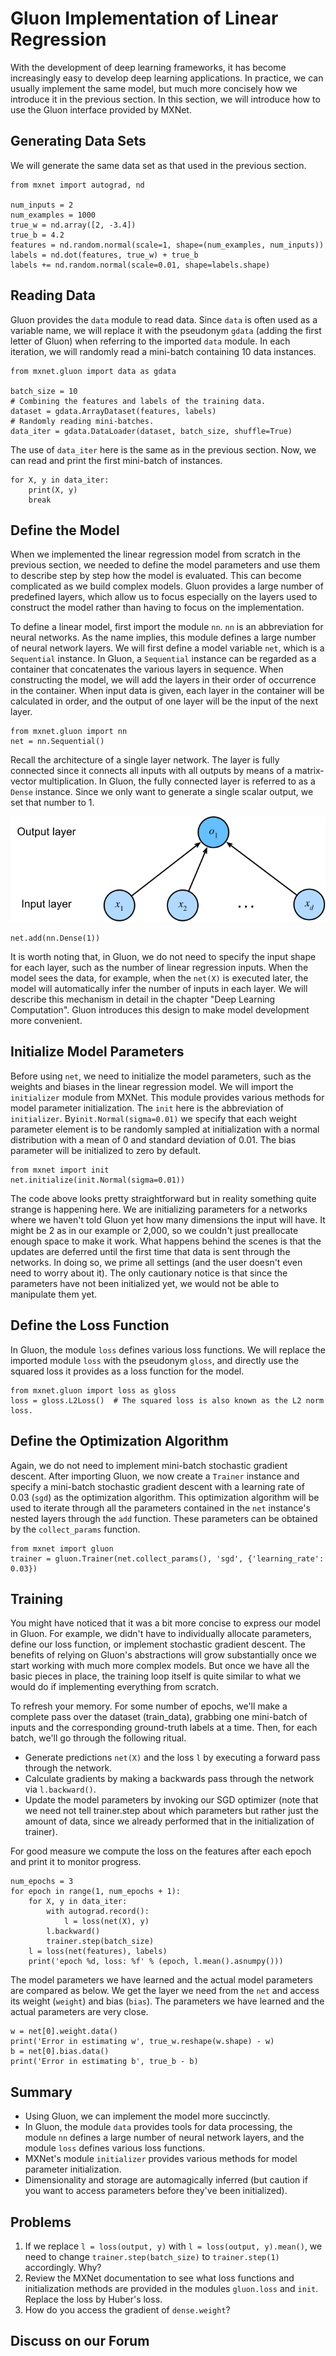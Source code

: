 # Gluon Implementation of Linear Regression

With the development of deep learning frameworks, it has become increasingly easy to develop deep learning applications. In practice, we can usually implement the same model, but much more concisely how we introduce it in the previous section. In this section, we will introduce how to use the Gluon interface provided by MXNet.

## Generating Data Sets

We will generate the same data set as that used in the previous section.

```{.python .input  n=2}
from mxnet import autograd, nd

num_inputs = 2
num_examples = 1000
true_w = nd.array([2, -3.4])
true_b = 4.2
features = nd.random.normal(scale=1, shape=(num_examples, num_inputs))
labels = nd.dot(features, true_w) + true_b
labels += nd.random.normal(scale=0.01, shape=labels.shape)
```

## Reading Data

Gluon provides the `data` module to read data. Since `data` is often used as a variable name, we will replace it with the pseudonym `gdata` (adding the first letter of Gluon) when referring to the imported `data` module. In each iteration, we will randomly read a mini-batch containing 10 data instances.

```{.python .input  n=3}
from mxnet.gluon import data as gdata

batch_size = 10
# Combining the features and labels of the training data.
dataset = gdata.ArrayDataset(features, labels)
# Randomly reading mini-batches.
data_iter = gdata.DataLoader(dataset, batch_size, shuffle=True)
```

The use of `data_iter` here is the same as in the previous section. Now, we can read and print the first mini-batch of instances.

```{.python .input  n=5}
for X, y in data_iter:
    print(X, y)
    break
```

## Define the Model

When we implemented the linear regression model from scratch in the previous section, we needed to define the model parameters and use them to describe step by step how the model is evaluated. This can become complicated as we build complex models. Gluon provides a large number of predefined layers, which allow us to focus especially on the layers used to construct the model rather than having to focus on the implementation.

To define a linear model, first import the module `nn`. `nn` is an abbreviation for neural networks. As the name implies, this module defines a large number of neural network layers. We will first define a model variable `net`, which is a `Sequential` instance. In Gluon, a `Sequential` instance can be regarded as a container that concatenates the various layers in sequence. When constructing the model, we will add the layers in their order of occurrence in the container. When input data is given, each layer in the container will be calculated in order, and the output of one layer will be the input of the next layer.

```{.python .input  n=5}
from mxnet.gluon import nn
net = nn.Sequential()
```

Recall the architecture of a single layer network. The layer is fully connected since it connects all inputs with all outputs by means of a matrix-vector multiplication. In Gluon, the fully connected layer is referred to as a `Dense` instance. Since we only want to generate a single scalar output, we set that number to $1$.

![Linear regression is a single-layer neural network. ](../img/singleneuron.svg)

```{.python .input  n=6}
net.add(nn.Dense(1))
```

It is worth noting that, in Gluon, we do not need to specify the input shape for each layer, such as the number of linear regression inputs. When the model sees the data, for example, when the `net(X)` is executed later, the model will automatically infer the number of inputs in each layer. We will describe this mechanism in detail in the chapter "Deep Learning Computation".   Gluon introduces this design to make model development more convenient.


## Initialize Model Parameters

Before using `net`, we need to initialize the model parameters, such as the weights and biases in the linear regression model. We will import the `initializer` module from MXNet. This module provides various methods for model parameter initialization. The `init` here is the abbreviation of `initializer`. By`init.Normal(sigma=0.01)` we specify that each weight parameter element is to be randomly sampled at initialization with a normal distribution with a mean of 0 and standard deviation of 0.01. The bias parameter will be initialized to zero by default.

```{.python .input  n=7}
from mxnet import init
net.initialize(init.Normal(sigma=0.01))
```

The code above looks pretty straightforward but in reality something quite strange is happening here. We are initializing parameters for a networks where we haven't told Gluon yet how many dimensions the input will have. It might be 2 as in our example or 2,000, so we couldn't just preallocate enough space to make it work. What happens behind the scenes is that the updates are deferred until the first time that data is sent through the networks. In doing so, we prime all settings (and the user doesn't even need to worry about it). The only cautionary notice is that since the parameters have not been initialized yet, we would not be able to manipulate them yet.


## Define the Loss Function

In Gluon, the module `loss` defines various loss functions. We will replace the imported module `loss` with the pseudonym `gloss`, and directly use the squared loss it provides as a loss function for the model.

```{.python .input  n=8}
from mxnet.gluon import loss as gloss
loss = gloss.L2Loss()  # The squared loss is also known as the L2 norm loss.
```

## Define the Optimization Algorithm

Again, we do not need to implement mini-batch stochastic gradient descent. After importing Gluon, we now create a `Trainer` instance and specify a mini-batch stochastic gradient descent with a learning rate of 0.03 (`sgd`) as the optimization algorithm. This optimization algorithm will be used to iterate through all the parameters contained in the `net` instance's nested layers through the `add` function.  These parameters can be obtained by the `collect_params` function.

```{.python .input  n=9}
from mxnet import gluon
trainer = gluon.Trainer(net.collect_params(), 'sgd', {'learning_rate': 0.03})
```

## Training

You might have noticed that it was a bit more concise to express our model in Gluon. For example, we didn't have to individually allocate parameters, define our loss function, or implement stochastic gradient descent. The benefits of relying on Gluon's abstractions will grow substantially once we start working with much more complex models. But once we have all the basic pieces in place, the training loop itself is quite similar to what we would do if implementing everything from scratch.

To refresh your memory. For some number of epochs, we'll make a complete pass over the dataset (train_data), grabbing one mini-batch of inputs and the corresponding ground-truth labels at a time. Then, for each batch, we'll go through the following ritual.

* Generate predictions `net(X)` and the loss `l` by executing a forward pass through the network.
* Calculate gradients by making a backwards pass through the network via `l.backward()`.
* Update the model parameters by invoking our SGD optimizer (note that we need not tell trainer.step about which parameters but rather just the amount of data, since we already performed that in the initialization of trainer).

For good measure we compute the loss on the features after each epoch and print it to monitor progress.

```{.python .input  n=10}
num_epochs = 3
for epoch in range(1, num_epochs + 1):
    for X, y in data_iter:
        with autograd.record():
            l = loss(net(X), y)
        l.backward()
        trainer.step(batch_size)
    l = loss(net(features), labels)
    print('epoch %d, loss: %f' % (epoch, l.mean().asnumpy()))
```

The model parameters we have learned and the actual model parameters are compared as below. We get the layer we need from the `net` and access its weight (`weight`) and bias (`bias`). The parameters we have learned and the actual parameters are very close.

```{.python .input  n=12}
w = net[0].weight.data()
print('Error in estimating w', true_w.reshape(w.shape) - w)
b = net[0].bias.data()
print('Error in estimating b', true_b - b)
```

## Summary

* Using Gluon, we can implement the model more succinctly.
* In Gluon, the module `data` provides tools for data processing, the module `nn` defines a large number of neural network layers, and the module `loss` defines various loss functions.
* MXNet's module `initializer` provides various methods for model parameter initialization.
* Dimensionality and storage are automagically inferred (but caution if you want to access parameters before they've been initialized).


## Problems

1. If we replace `l = loss(output, y)` with `l = loss(output, y).mean()`, we need to change `trainer.step(batch_size)` to `trainer.step(1)` accordingly. Why?
1. Review the MXNet documentation to see what loss functions and initialization methods are provided in the modules `gluon.loss` and `init`. Replace the loss by Huber's loss.
1. How do you access the gradient of `dense.weight`?

## Discuss on our Forum

<div id="discuss" topic_id="2333"></div>
